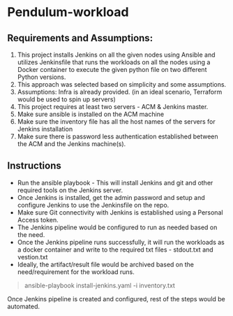 # Pendulum-workload


## Requirements and Assumptions:

1. This project installs Jenkins on all the given nodes using Ansible and utilizes Jenkinsfile that runs the workloads on all the nodes using a Docker container to execute the given python file on two different Python versions.
2. This approach was selected based on simplicity and some assumptions. 
3. Assumptions: Infra is already provided. (in an ideal scenario, Terraform would be used to spin up servers)
4. This project requires at least two servers - ACM & Jenkins master.
5. Make sure ansible is installed on the ACM machine 
6. Make sure the  inventory file has all the host names of the servers for Jenkins installation
7. Make sure there is password less authentication established between the ACM and the Jenkins machine(s).


## Instructions
- Run the ansible playbook - This will install Jenkins and git and other required tools on the Jenkins server.
- Once Jenkins is installed, get the admin password and setup and configure Jenkins to use the Jenkinsfile on the repo. 
- Make sure Git connectivity with Jenkins is established using a Personal Access token.
- The Jenkins pipeline would be configured to run as needed based on the need.
- Once the Jenkins pipeline runs successfully, it will run the workloads as a docker container and write to the required txt files - stdout.txt and vestion.txt 
- Ideally, the artifact/result file would be archived based on the need/requirement for the workload runs.


> ansible-playbook install-jenkins.yaml -i inventory.txt

Once Jenkins pipeline is created and configured, rest of the steps would be automated.
